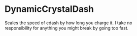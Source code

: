 # DynamicCrystalDash

Scales the speed of cdash by how long you charge it.
I take no responsibility for anything you might break by going too fast.
